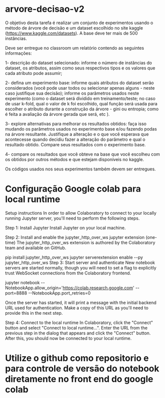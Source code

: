# arvore-decisao-v2
O objetivo desta tarefa é realizar um conjunto de experimentos usando o método de árvore de decisão e um dataset escolhido no site kaggle (https://www.kaggle.com/datasets). A base deve ter mais de 500 instâncias.


Deve ser entregue no classroom um relatório contendo as seguintes informações:

1- descrição do dataset selecionado: informe o número de instâncias do dataset, os atributos, assim como seus respectivos tipos e os valores que cada atributo pode assumir;

2- defina um experimento base: informe quais atributos do dataset serão considerados (você pode usar todos ou selecionar apenas alguns - neste caso justifique sua decisão); informe os parâmetros usados neste experimento (como o dataset será dividido em treinamento/teste; no caso de usar k-fold, qual o valor de k foi escolhido, qual função será usada para escolher o atributo durante a construção da árvore - gini ou entropia; como é feita a avaliação da árvore gerada que será, etc ).

3- explore alternativas para melhorar os resultados obtidos: faça isso mudando os parâmetros usados no experimento base e/ou fazendo podas na árvore resultante. Justifique a alteração e o que você esperava que acontecesse quando decidiu fazer a alteração do parâmetro e qual o resultado obtido. Compare seus resultados com o experimento base.

4- compare os resultados que você obteve na base que você escolheu com os obtidos por outros métodos e que estejam disponíveis no kaggle.

Os códigos usados nos seus experimentos também devem ser entregues.


# Configuração Google colab para local runtime 

Setup instructions
In order to allow Colaboratory to connect to your locally running Jupyter server, you'll need to perform the following steps.

Step 1: Install Jupyter
Install Jupyter on your local machine.

Step 2: Install and enable the jupyter_http_over_ws jupyter extension (one-time)
The jupyter_http_over_ws extension is authored by the Colaboratory team and available on GitHub.

pip install jupyter_http_over_ws
jupyter serverextension enable --py jupyter_http_over_ws
Step 3: Start server and authenticate
New notebook servers are started normally, though you will need to set a flag to explicitly trust WebSocket connections from the Colaboratory frontend.

jupyter notebook --NotebookApp.allow_origin='https://colab.research.google.com' --port=8888 --NotebookApp.port_retries=0
    
Once the server has started, it will print a message with the initial backend URL used for authentication. Make a copy of this URL as you'll need to provide this in the next step.

Step 4: Connect to the local runtime
In Colaboratory, click the "Connect" button and select "Connect to local runtime...". Enter the URL from the previous step in the dialog that appears and click the "Connect" button. After this, you should now be connected to your local runtime.

# Utilize o github como repositorio e para controle de versão do notebook diretamente no front end do google colab

